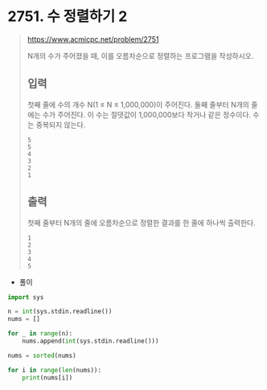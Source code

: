 # 2751. 수 정렬하기 2

> https://www.acmicpc.net/problem/2751
>
> N개의 수가 주어졌을 때, 이를 오름차순으로 정렬하는 프로그램을 작성하시오.
>
> ## 입력
>
> 첫째 줄에 수의 개수 N(1 ≤ N ≤ 1,000,000)이 주어진다. 둘째 줄부터 N개의 줄에는 수가 주어진다. 이 수는 절댓값이 1,000,000보다 작거나 같은 정수이다. 수는 중복되지 않는다.
>
> ```
> 5
> 5
> 4
> 3
> 2
> 1
> ```
>
> ## 출력
>
> 첫째 줄부터 N개의 줄에 오름차순으로 정렬한 결과를 한 줄에 하나씩 출력한다.
>
> ```
> 1
> 2
> 3
> 4
> 5
> ```

- 풀이

```python
import sys

n = int(sys.stdin.readline())
nums = []

for _ in range(n):
    nums.append(int(sys.stdin.readline()))

nums = sorted(nums)

for i in range(len(nums)):
    print(nums[i])
```

